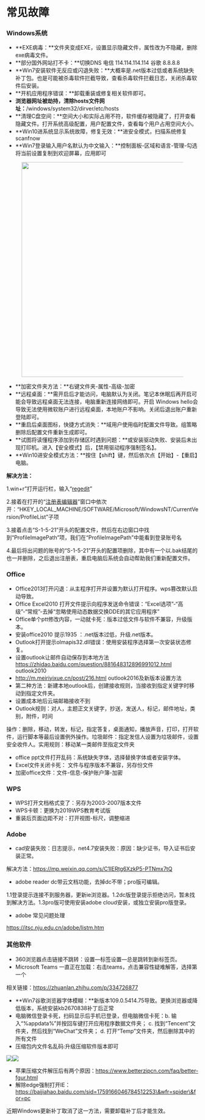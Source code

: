 # 常见故障

### Windows系统

* **EXE病毒：**文件夹变成EXE，设置显示隐藏文件，属性改为不隐藏，删除exe病毒文件。
* **部分国外网站打不卡：**切换DNS 电信 114.114.114.114 谷歌 8.8.8.8
* **Win7安装软件无反应或闪退失败：**大概率是.net版本过低或者系统缺失补丁包。也是可能被杀毒软件拦截导致，查看杀毒软件拦截日志，关闭杀毒软件后安装。
* **开机应用程序错误：**卸载重装或修复相关软件即可。
* **浏览器网址被劫持，清除hosts文件网址：**/windows/system32/dirver/etc/hosts
* **清理C盘空间：**空间大小和实际占用不符，软件缓存被隐藏了，打开查看隐藏文件。打开系统高级配置，用户配置文件，查看每个用户占用空间大小。
* **Win10进系统显示系统故障，修复无效：**进安全模式，扫描系统修复 scanfnow
* **Win7登录输入用户名默认为中文输入：**控制面板-区域和语言-管理-勾选将当前设置复制到欢迎屏幕，应用即可

<figure><img src="https://w2027riewk.feishu.cn/space/api/box/stream/download/asynccode/?code=NGRkMWY3NDE0MGFhNzc5NjUyZjg1MDAwMDYxYTE5OGNfNkkyajNBb1V6eTBibTBvZFRJb1Z6RjJ6NzVHZWRxdlFfVG9rZW46UFVwYmJRTGc4b0JiRzZ4SmhlbGMyQ0tNbk5jXzE3MDY1Mzg5MzQ6MTcwNjU0MjUzNF9WNA" alt="" width="563"><figcaption></figcaption></figure>

* **加密文件夹方法：**右键文件夹-属性-高级-加密
* **远程桌面：**需开启后才能访问，电脑默认为关闭。笔记本休眠后再开启可能会导致远程桌面无法连接，电脑重新连接网络即可。开启 Windows hello会导致无法使用微软账户进行远程桌面，本地账户不影响。关闭后退出账户重新登陆即可。
* **重启后桌面图标，快捷方式消失：**域用户使用临时配置文件导致。组策略删除后配置文件重新生成即可。
* **试图将读懂程序添加到存储区时遇到问题：**或安装驱动失败、安装后未出现打印机。进入【安全模式】后，【禁用驱动程序强制签名】。
* **Win10进安全模式方法：**按住【shift】键，然后依次点【开始】-【重启】电脑。

**解决方法：**

1.win+r”打开运行栏，输入“[regedit](https://so.csdn.net/so/search?q=regedit\&spm=1001.2101.3001.7020)”

2.接着在打开的“[注册表编辑器](https://so.csdn.net/so/search?q=%E6%B3%A8%E5%86%8C%E8%A1%A8%E7%BC%96%E8%BE%91%E5%99%A8\&spm=1001.2101.3001.7020)”窗口中依次开：“HKEY\_LOCAL\_MACHINE/SOFTWARE/Microsoft/WindowsNT/CurrentVersion/ProfileList”子项

3.接着点击“S-1-5-21”开头的配置文件，然后在右边窗口中找到“ProfileImagePath”项，我们在“ProfileImagePath”中能看到登录账号名

4.最后将出问题的账号的“S-1-5-21”开头的配置项删除，其中有一个以.bak结尾的也一并删除，之后退出注册表，重启电脑后系统会自动帮助我们重新配置文件。

### Office

* Office2013打开闪退：从主程序打开并设置为默认打开程序。wps篡改默认启动导致。
* Office Excel2010 打开文件提示向程序发送命令错误：“Excel选项”-“高级”-“常规”-去掉“忽略使用动态数据交换DDE的其它应用程序”
* Office单个ptt修改内容，一动就卡死：版本过低文件与软件不兼容，升级版本。
* 安装office2010 提示1935 ：.net版本过低，升级.net版本。
* Outlook打开提示olmapis32.dll错误：使用安装程序选择第一次安装状态修复。
* 设置outlook让邮件自动保存到本地方法 https://zhidao.baidu.com/question/881648312896991012.html outlook2010
* http://m.meiriyixue.cn/post/216.html outlook2016及新版本设置方法
* 第二种方法：新建本地outlook后，创建接收规则，当接收到指定关键字时移动到指定文件夹。
* 设置成本地后云端邮箱接收不到
* Outlook规则：对人，主题正文关键字，抄送，发送人，标记，邮件地址，类别，附件，时间

操作：删除，移动，转发，标记，指定答复，桌面通知，播放声音，打印，打开软件，运行脚本等最后设置例外操作。垃圾邮件：指定发信人设置为垃圾邮件，设置安全收件人。实用规则：移动某一类邮件至指定文件夹

* office ppt文件打开乱码：系统缺失字体，选择替换字体或者安装字体。
* Excel文件关闭卡死： 文件与程序版本不兼容，另存份文件
* 加密office文件：文件-信息-保护账户簿-加密

### WPS

* WPS打开文档格式变了：另存为2003-2007版本文件
* WPS卡顿：更换为2019WPS教育考试版
* 重装后页面边距不对：打开视图-标尺，调整缩进

### Adobe

* cad安装失败：日志提示，net4.7安装失败：原因：缺少证书，导入证书后安装正常。

解决方法：https://mp.weixin.qq.com/s/C1IERtg6XzkP5-PTNmx7tQ

* adobe reader dc带云文档功能，去掉dc不带；pro版可编辑。

1.1登录提示连接不到服务器，更新ie浏览器。1.2dc版登录提示拒绝访问，暂未找到解决方法。1.3pro版可使用安装adobe cloud安装，或独立安装pro版登录。

* adobe 常见问题处理

https://itsc.nju.edu.cn/adobe/listm.htm

### 其他软件

* 360浏览器点击链接不跳转：设置—标签设置—总是跳转到新标签页。
* Microsoft Teams 一直正在加载：右击teams，点击兼容性疑难解答，选择第一个

相关链接：https://zhuanlan.zhihu.com/p/334726877

* **Win7谷歌浏览器字体模糊：**新版本109.0.5414.75导致。更换浏览器或降低版本，系统安装kb2670838补丁后正常
* 电脑微信登录卡死，扫码显示后手机已登录，但电脑微信卡死：b. 输入“%appdata%”并按回车键打开应用程序数据文件夹； c. 找到“Tencent”文件夹，然后找到“WeChat”文件夹； d. 打开“Temp”文件夹，然后删除其中的所有文件
* 压缩包内文件名乱码:升级压缩软件版本即可

![](https://w2027riewk.feishu.cn/space/api/box/stream/download/asynccode/?code=NjBhMWIxNGU5NGIxMzBkMzMxMzExYmFhNjhjYzZkZmVfMEY0Zk9OSHBpNVVMMWJPZ1l0Q3FlZTdDU1lRd0J6TWtfVG9rZW46SFNacmJibkR2bzBrVUd4QVFlN2NJYlJIbk5oXzE3MDY1Mzg5MzQ6MTcwNjU0MjUzNF9WNA)![](https://w2027riewk.feishu.cn/space/api/box/stream/download/asynccode/?code=NTliOTg5OGM1N2M1ZWQ1OGFlNjViNDlkMDU2ZDY4NDBfbTVUMEpyUThSWTRCZUxhb3lBekJWR0xkMXRLQmlCajNfVG9rZW46TUZ0bmJLdjBWbzBKNWR4Szg0aGNDSkJ4bmtjXzE3MDY1Mzg5MzQ6MTcwNjU0MjUzNF9WNA)

* 苹果压缩文件解压后有两个原因：https://www.betterzipcn.com/faq/better-fgur.html
* 解除edge强制打开IE：https://baijiahao.baidu.com/sid=1759166046784512253\&wfr=spider\&for=pc

近期Windows更新补丁取消了这一方法，需要卸载补丁后才能生效。
